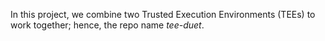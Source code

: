 In this project, we combine two Trusted Execution Environments (TEEs) to work together; hence, the repo name *tee-duet*.
